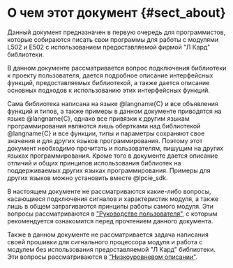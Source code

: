 О чем этот документ {#sect_about}
==============================================================

Данный документ предназначен в первую очередь для программистов, которые собираются писать свои программы для работы с модулями L502 и E502 с использованием предоставляемой фирмой "Л Кард" библиотеки.

В данном документе рассматривается вопрос подключения библиотеки к проекту пользователя, дается подробное описание интерфейсных функций, предоставляемых библиотекой, а также дается описание основных подходов к использованию этих интерфейсных функций.

Сама библиотека написана на языке @langname{C} и все объявления функций и типов, а также примеры в данном документе приводятся на языке @langname{C}, однако все привязки к другим языкам программирования являются лишь обертками над библиотекой @langname{C} и все функции, типы и параметры сохраняют свое значения и для других языков программирования. Поэтому этот документ необходимо прочитать и пользователям, пишущим на других языках программирования. Кроме того в документе дается описание отличий и общих принципов использования библиотек на поддерживаемых других языках программирования. Примеры для других языков можно установить вместе @lpcie_sdk.

В настоящем документе не рассматриваются какие-либо вопросы, касающиеся подключения сигналов и характеристик модуля, а также лишь в общем затрагиваются принципы работы самого модуля. Эти вопросы рассматриваются в [\"Руководстве пользователя\"](http://www.lcard.ru/download/l-502_users_guide.pdf), с которым рекомендуется ознакомится перед прочтением данного документа.

Также в данном документе не рассматривается задача написания своей прошивки для сигнального процессора модуля и работа с модулем без использования предоставляемой "Л Кард" библиотеки. Эти вопросы рассматриваются в [\"Низкоуровневом описании\"](http://www.lcard.ru/download/l502_low_level.pdf).
